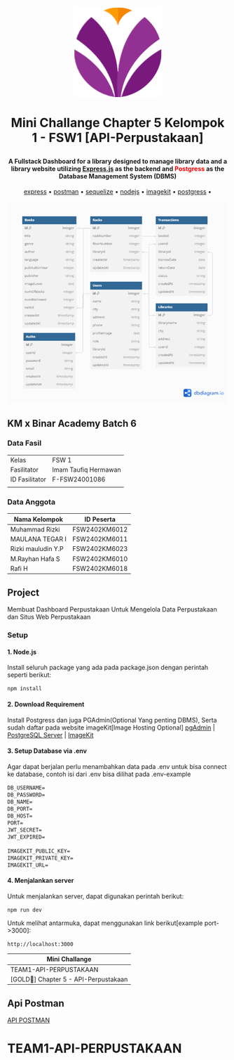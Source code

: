 ﻿﻿<h1 align="center">
  <br>
  <img src="./public/images/icon.png" alt="Binar Logo" width="200"/>
  <br>
  <br>
  Mini Challange Chapter 5 Kelompok 1 - FSW1 [API-Perpustakaan]
  <br>
</h1>

<h4 align="center">A Fullstack Dashboard for a library designed to manage library data and a library website utilizing <a href="https://expressjs.com/" target="_blank">Express.js</a> as the backend and <span style="color:red;">Postgress</span> as the Database Management System (DBMS)</h4>

<p align="center">
  <a href="#express">express</a> •
  <a href="#postman">postman</a> •
  <a href="#sequelize">sequelize</a> •
  <a href="#nodejs">nodejs</a> •
  <a href="#imagekit">imagekit</a> •
  <a href="#postgress">postgress</a> •
</p>

![screenshot](./public/images/db-diagram.png)

## KM x Binar Academy Batch 6

### Data Fasil

|                |                      |
| -------------- | -------------------- |
| Kelas          | FSW 1                |
| Fasilitator    | Imam Taufiq Hermawan |
| ID Fasilitator | F-FSW24001086        |
|                |                      |

### Data Anggota

| Nama Kelompok      | ID Peserta    |
| ------------------ | ------------- |
| Muhammad Rizki     | FSW2402KM6012 |
| MAULANA TEGAR I    | FSW2402KM6011 |
| Rizki mauludin Y.P | FSW2402KM6023 |
| M.Rayhan Hafa S    | FSW2402KM6010 |
| Rafi H             | FSW2402KM6018 |

## Project

Membuat Dashboard Perpustakaan Untuk Mengelola Data Perpustakaan dan Situs Web Perpustakaan

### Setup

#### 1. Node.js

Install seluruh package yang ada pada package.json dengan perintah seperti berikut:

```
npm install
```

#### 2. Download Requirement

Install Postgress dan juga PGAdmin(Optional Yang penting DBMS), Serta sudah daftar pada website imageKit[Image Hosting Optional]
[pgAdmin](https://www.pgadmin.org/download/) | [PostgreSQL Server](https://www.postgresql.org/download/) | [ImageKit](https://imagekit.io/)

#### 3. Setup Database via .env

Agar dapat berjalan perlu menambahkan data pada .env untuk bisa connect ke database, contoh isi dari .env bisa dilihat pada .env-example

```
DB_USERNAME=
DB_PASSWORD=
DB_NAME=
DB_PORT=
DB_HOST=
PORT=
JWT_SECRET=
JWT_EXPIRED=

IMAGEKIT_PUBLIC_KEY=
IMAGEKIT_PRIVATE_KEY=
IMAGEKIT_URL=
```

#### 4. Menjalankan server

Untuk menjalankan server, dapat digunakan perintah berikut:

```
npm run dev
```

Untuk melihat antarmuka, dapat menggunakan link berikut[example port->3000]:

```
http://localhost:3000
```

| Mini Challange                        |
| ------------------------------------- |
| TEAM1-API-PERPUSTAKAAN                |
| [GOLD🥇] Chapter 5 - API-Perpustakaan |

## Api Postman

[API POSTMAN](https://documenter.getpostman.com/view/29668082/2sA3Bn7Cp8#f0dfdce1-124e-40af-a282-9553de4af84a)

# TEAM1-API-PERPUSTAKAAN
